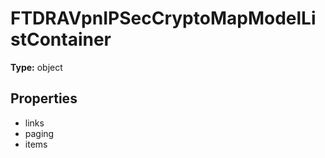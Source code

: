 # FTDRAVpnIPSecCryptoMapModelListContainer


**Type:** object

## Properties
* links
* paging
* items
